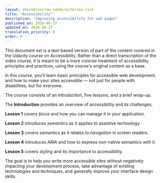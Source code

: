 ```yaml
---
layout: shared/narrow-subdirectories-list
title: "Accessibility"
description: "Improving accessibility for web pages"
published_on: 2016-06-27
updated_on: 2016-06-27
translation_priority: 0
order: 6
---
```


This document set is a text-based version of part of the content covered in the Udacity course on Accessibility. Rather than a direct transcription of the video course, it is meant to be a more concise treatment of accessibility principles and practices, using the course's original content as a base.

In this course, you'll learn basic principles for accessible web development, and how to make your sites accessible &mdash; not just for people with disabilities, but for everyone. 

The course consists of an introduction, five lessons, and a brief wrap-up. 

The **Introduction** provides an overview of accessibility and its challenges.

**Lesson 1** covers *focus* and how you can manage it in your application. 

**Lesson 2** introduces *semantics* as it applies to assistive technology.

**Lesson 3** covers semantics as it relates to *navigation* in screen readers.

**Lesson 4** introduces *ARIA* and how to express non-native semantics with it.

**Lesson 5** covers *styling* and its importance to accessibility.

The goal is to help you write more accessible sites without negatively impacting your development process, take advantage of existing technologies and techniques, and generally improve your interface design skills.
